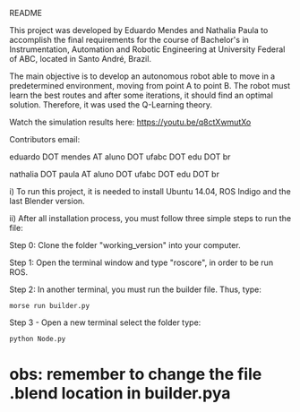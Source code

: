 
README

This project was developed by Eduardo Mendes and Nathalia Paula to accomplish the final requirements for the course of Bachelor's in Instrumentation, Automation and Robotic Engineering at University Federal of ABC, located in Santo André, Brazil.

The main objective is to develop an autonomous robot able to move in a predetermined environment, moving from point A to point B. The robot must learn the best routes and after some iterations, it should find an optimal solution. Therefore, it was used the Q-Learning theory.

Watch the simulation results here: https://youtu.be/q8ctXwmutXo

Contributors email:

eduardo DOT mendes AT aluno DOT ufabc DOT edu DOT br 

nathalia DOT paula AT aluno DOT ufabc DOT edu DOT br 

i) To run this project, it is needed to install Ubuntu 14.04, ROS Indigo and the last Blender version.

ii) After all installation process, you must follow three simple steps to run the file:

Step 0: Clone the folder "working_version" into your computer.

Step 1: Open the terminal window and type "roscore", in order to be run ROS.

Step 2: In another terminal, you must run the builder file. Thus, type:

```
morse run builder.py
```

Step 3 - Open a new terminal select the folder type:

```
python Node.py
```

obs: remember to change the file .blend location in builder.pya
=====

